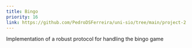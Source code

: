 ```yaml
---
title: Bingo
priority: 16
link: https://github.com/PedroDSFerreira/uni-sio/tree/main/project-2
---
```

Implementation of a robust protocol for handling the bingo game